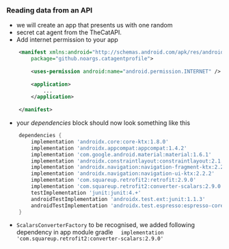 ### Reading data from an API   
    
     
- we will create an app that presents us with one random
- secret cat agent from the TheCatAPI.     
- Add internet permission to your app 
```xml
    <manifest xmlns:android="http://schemas.android.com/apk/res/android"
        package="github.noargs.catagentprofile">
        
        <uses-permission android:name="android.permission.INTERNET" />
        
        <application>
            ...
        </application>    
        
    </manifest>
```
- your *dependencies* block should now look something like this
```groovy
    dependencies {
        implementation 'androidx.core:core-ktx:1.8.0'
        implementation 'androidx.appcompat:appcompat:1.4.2'
        implementation 'com.google.android.material:material:1.6.1'
        implementation 'androidx.constraintlayout:constraintlayout:2.1.4'
        implementation 'androidx.navigation:navigation-fragment-ktx:2.2.2'
        implementation 'androidx.navigation:navigation-ui-ktx:2.2.2' 
        implementation 'com.squareup.retrofit2:retrofit:2.9.0' 
        implementation 'com.squareup.retrofit2:converter-scalars:2.9.0' 
        testImplementation 'junit:junit:4.+'
        androidTestImplementation 'androidx.test.ext:junit:1.1.3'
        androidTestImplementation 'androidx.test.espresso:espresso-core:3.4.0'
    }
```

- `ScalarsConverterFactory` to be recognised, we added following dependency in app module gradle
`  implementation 'com.squareup.retrofit2:converter-scalars:2.9.0'`
